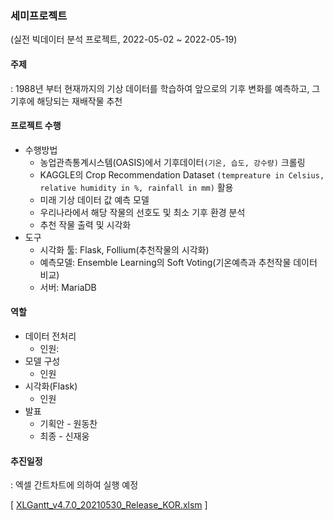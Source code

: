 ### 세미프로젝트

(실전 빅데이터 분석 프로젝트, 2022-05-02 ~ 2022-05-19)

#### 주제

: 1988년 부터 현재까지의 기상 데이터를 학습하여 앞으로의 기후 변화를 예측하고, 그 기후에 해당되는 재배작물 추천



#### 프로젝트 수행

- 수행방법
  - 농업관측통계시스템(OASIS)에서 기후데이터`(기온, 습도, 강수량)` 크롤링
  - KAGGLE의 Crop Recommendation Dataset  `(tempreature in Celsius, relative humidity in %, rainfall in mm)` 활용 
  - 미래 기상 데이터 값 예측 모델
  - 우리나라에서 해당 작물의 선호도 및 최소 기후 환경 분석
  - 추천 작물 출력 및 시각화
- 도구
  - 시각화 툴: Flask, Follium(추천작물의 시각화)
  - 예측모델: Ensemble Learning의 Soft Voting(기온예측과 추천작물 데이터 비교)
  - 서버: MariaDB



#### 역할
- 데이터 전처리
    - 인원: 
- 모델 구성
    - 인원
- 시각화(Flask)
    - 인원
- 발표
    - 기획안 - 원동찬
    - 최종 - 신재웅



#### 추진일정

: 엑셀 간트차트에 의하여 실행 예정

[  [XLGantt_v4.7.0_20210530_Release_KOR.xlsm](..\..\..\..\XLGantt_v4.7.0_20210530_Release_KOR.xlsm) ]

